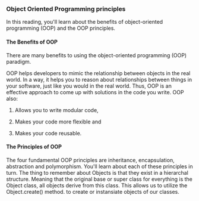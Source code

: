 ### Object Oriented Programming principles
In this reading, you'll learn about the benefits of object-oriented programming (OOP) and the OOP principles.


#### The Benefits of OOP
There are many benefits to using the object-oriented programming (OOP) paradigm.

OOP helps developers to mimic the relationship between objects in the real world. In a way, it helps you to reason about relationships between things in your software, just like you would in the real world. Thus, OOP is an effective approach to come up with solutions in the code you write. OOP also:

1. Allows you to write modular code,

2. Makes your code more flexible and

3. Makes your code reusable.

#### The Principles of OOP
The four fundamental OOP principles are inheritance, encapsulation, abstraction and polymorphism. You'll learn about each of these principles in turn. The thing to remember about Objects is that they exist in a hierarchal structure. Meaning that the original base or super class for everything is the Object class, all objects derive from this class. This allows us to utilize the Object.create() method. to create or instansiate objects of our classes.